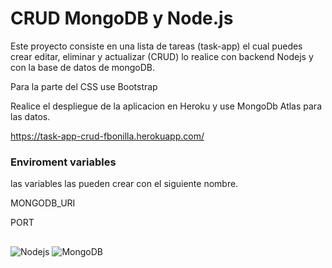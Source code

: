 
# CRUD MongoDB y Node.js

Este proyecto consiste en una lista de tareas (task-app) el cual puedes crear editar, eliminar y actualizar (CRUD)
lo realice con backend Nodejs y con la base de datos de mongoDB.

Para la parte del CSS use Bootstrap

Realice el despliegue de la aplicacion en Heroku y use MongoDb Atlas para las datos.

https://task-app-crud-fbonilla.herokuapp.com/

 ### Enviroment variables
las variables las pueden crear con el siguiente nombre.

 MONGODB_URI

 PORT
 
 ##
 ![Nodejs](https://img.shields.io/badge/-Nodejs-black?style=flat-square&logo=Node.js)
 ![MongoDB](https://img.shields.io/badge/-Mongodb-black?style=flat-square&logo=Mongodb)
